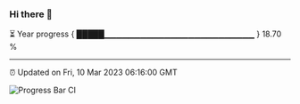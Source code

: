 ### Hi there 👋

⏳ Year progress { █████▁▁▁▁▁▁▁▁▁▁▁▁▁▁▁▁▁▁▁▁▁▁▁▁▁ } 18.70 %

---

⏰ Updated on Fri, 10 Mar 2023 06:16:00 GMT

![Progress Bar CI](https://github.com/liununu/liununu/workflows/Progress%20Bar%20CI/badge.svg)
